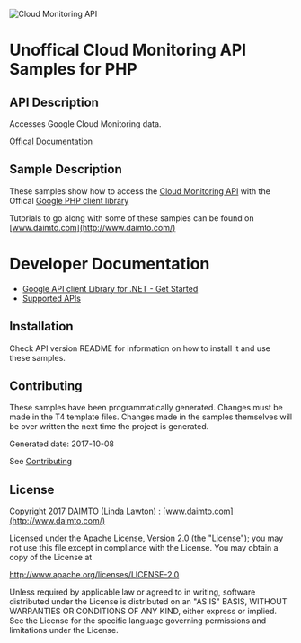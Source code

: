 ﻿![Cloud Monitoring API](https://www.gstatic.com/images/branding/product/1x/googleg_32dp.png)

# Unoffical Cloud Monitoring API Samples for PHP

## API Description

Accesses Google Cloud Monitoring data.

[Offical Documentation](https://cloud.google.com/monitoring/v2beta2/)

## Sample Description

These samples show how to access the [Cloud Monitoring API](https://cloud.google.com/monitoring/v2beta2/) with the Offical [Google PHP client library](https://github.com/google/google-api-php-client)

Tutorials to go along with some of these samples can be found on [www.daimto.com](http://www.daimto.com/)

# Developer Documentation

* [Google API client Library for .NET - Get Started](https://developers.google.com/api-client-library/dotnet/get_started)
* [Supported APIs](https://developers.google.com/api-client-library/dotnet/apis/)

## Installation

Check API version README for information on how to install it and use these samples.

## Contributing


These samples have been programmatically generated. Changes must be made in the T4 template files. Changes made in the samples themselves will be over written the next time the project is generated.

Generated date: 2017-10-08 

See [Contributing](CONTRIBUTING.md)

## License

Copyright 2017 DAIMTO ([Linda Lawton](https://twitter.com/LindaLawtonDK)) :  [www.daimto.com](http://www.daimto.com/)

Licensed under the Apache License, Version 2.0 (the "License"); you may not use this file except in compliance with
the License. You may obtain a copy of the License at

http://www.apache.org/licenses/LICENSE-2.0

Unless required by applicable law or agreed to in writing, software distributed under the License is distributed on
an "AS IS" BASIS, WITHOUT WARRANTIES OR CONDITIONS OF ANY KIND, either express or implied. See the License for the
specific language governing permissions and limitations under the License.